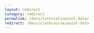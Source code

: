 ```yaml
---
layout: redirect
category: redirect
permalink: /docs/tutorials/point-data/
redirect: /docs/crashcourse/point-data
---
```

